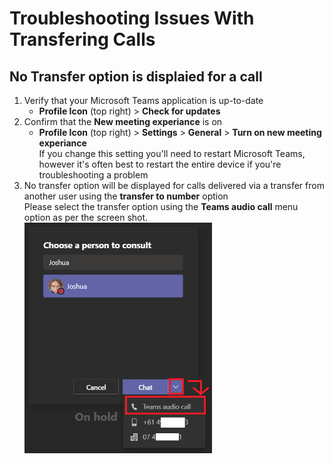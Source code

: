 # Troubleshooting Issues With Transfering Calls

## No Transfer option is displaied for a call
1. Verify that your Microsoft Teams application is up-to-date
   - **Profile Icon** (top right) > **Check for updates**
1. Confirm that the **New meeting experiance** is on
   - **Profile Icon** (top right) > **Settings** > **General** > **Turn on new meeting experiance**\
     If you change this setting you'll need to restart Microsoft Teams, however it's often best to restart the entire device if you're troubleshooting a problem
1. No transfer option will be displayed for calls delivered via a transfer from another user using the **transfer to number** option\
   Please select the transfer option using the **Teams audio call** menu option as per the screen shot.\
   <img src="img/ConsultWithTransfer_TeamsAudioCall.png" width="300">
